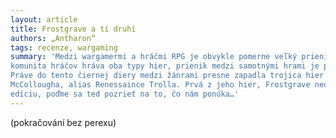 ```yaml
---
layout: article
title: Frostgrave a tí druhí
authors: „Antharon“
tags: recenze, wargaming
summary: 'Medzi wargamermi a hráčmi RPG je obvykle pomerne veľký prienik. Napriek tomu, že
komunita hráčov hráva oba typy hier, prienik medzi samotnými hrami je pomerne malý.
Práve do tento čiernej diery medzi žánrami presne zapadla trojica hier od Josepha
McCollougha, alias Renessaince Trolla. Prvá z jeho hier, Frostgrave nedávno dostala novú
edíciu, poďme sa ted pozrieť na to, čo nám ponúka…'
---
```


(pokračování bez perexu)
